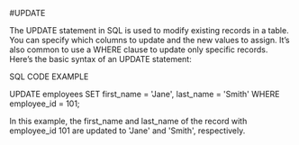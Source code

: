 #UPDATE

The UPDATE statement in SQL is used to modify existing records in a table. You can specify which columns to update and the new values to assign. It’s also common to use a WHERE clause to update only specific records. Here’s the basic syntax of an UPDATE statement:

SQL CODE EXAMPLE

UPDATE employees 
SET first_name = 'Jane', last_name = 'Smith' 
WHERE employee_id = 101;

In this example, the first_name and last_name of the record with employee_id 101 are updated to 'Jane' and 'Smith', respectively.
